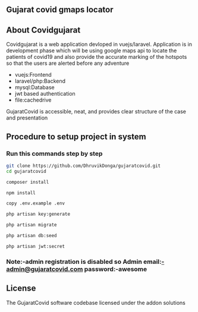 ## Gujarat covid gmaps locator



## About Covidgujarat 

Covidgujarat is a web application devloped in vuejs/laravel.  Application is in development phase which will be using google maps api to locate the patients of covid19
and also provide the accurate marking of the hotspots so that the users are alerted before any adventure

- vuejs:Frontend
- laravel/php:Backend
- mysql:Database
- jwt based authentication
- file:cachedrive


GujaratCovid is accessible, neat, and provides clear structure of the case and presentation

## Procedure to setup project in system
### Run this commands step by step
```bash
git clone https://github.com/DhruvikDonga/gujaratcovid.git
cd gujaratcovid

composer install

npm install

copy .env.example .env

php artisan key:generate

php artisan migrate

php artisan db:seed   

php artisan jwt:secret
```
### Note:-admin registration is disabled so Admin email:-admin@gujaratcovid.com password:-awesome





## License

The GujaratCovid software codebase licensed under the addon solutions
